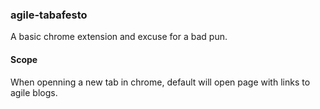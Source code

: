 ### agile-tabafesto

A basic chrome extension and excuse for a bad pun.

#### Scope
When openning a new tab in chrome, default will open page with links to agile blogs.
